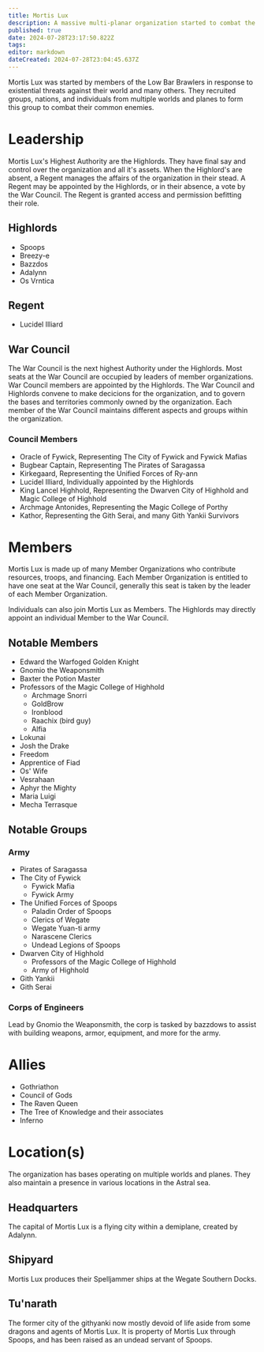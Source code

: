 ```yaml
---
title: Mortis Lux
description: A massive multi-planar organization started to combat the Ithilid threat
published: true
date: 2024-07-28T23:17:50.822Z
tags: 
editor: markdown
dateCreated: 2024-07-28T23:04:45.637Z
---
```


Mortis Lux was started by members of the Low Bar Brawlers in response to existential threats against their world and many others. They recruited groups, nations, and individuals from multiple worlds and planes to form this group to combat their common enemies.

# Leadership
Mortis Lux's Highest Authority are the Highlords. They have final say and control over the organization and all it's assets. When the Highlord's are absent, a Regent manages the affairs of the organization in their stead. A Regent may be appointed by the Highlords, or in their absence, a vote by the War Council. The Regent is granted access and permission befitting their role.
## Highlords
- Spoops
- Breezy-e
- Bazzdos
- Adalynn
- Os Vrntica
## Regent
- Lucidel Illiard

## War Council
The War Council is the next highest Authority under the Highlords. Most seats at the War Council are occupied by leaders of member organizations. War Council members are appointed by the Highlords. The War Council and Highlords convene to make decicions for the organization, and to govern the bases and territories commonly owned by the organization. Each member of the War Council maintains different aspects and groups within the organization. 
### Council Members
- Oracle of Fywick, Representing The City of Fywick and Fywick Mafias
- Bugbear Captain, Representing The Pirates of Saragassa
- Kirkegaard, Representing the Unified Forces of Ry-ann
- Lucidel Illiard, Individually appointed by the Highlords
- King Lancel Highhold, Representing the Dwarven City of Highhold and Magic College of Highhold
- Archmage Antonides, Representing the Magic College of Porthy
- Kathor, Representing the Gith Serai, and many Gith Yankii Survivors


# Members
Mortis Lux is made up of many Member Organizations who contribute resources, troops, and financing. Each Member Organization is entitled to have one seat at the War Council, generally this seat is taken by the leader of each Member Organization. 

Individuals can also join Mortis Lux as Members. The Highlords may directly appoint an individual Member to the War Council. 

## Notable Members
- Edward the Warfoged Golden Knight
- Gnomio the Weaponsmith
- Baxter the Potion Master
- Professors of the Magic College of Highhold
	- Archmage Snorri
	- GoldBrow
  - Ironblood
  - Raachix (bird guy)
  - Alfia
- Lokunai
- Josh the Drake
- Freedom
- Apprentice of Fiad
- Os' Wife
- Vesrahaan
- Aphyr the Mighty
- Maria Luigi
- Mecha Terrasque


## Notable Groups
### Army
- Pirates of Saragassa
- The City of Fywick
	- Fywick Mafia
	- Fywick Army
- The Unified Forces of Spoops
	- Paladin Order of Spoops
	- Clerics of Wegate
	- Wegate Yuan-ti army
	- Narascene Clerics
 	- Undead Legions of Spoops
- Dwarven City of Highhold
	- Professors of the Magic College of Highhold
  - Army of Highhold
- Gith Yankii
- Gith Serai


### Corps of Engineers
Lead by Gnomio the Weaponsmith, the corp is tasked by bazzdows to assist with building weapons, armor, equipment, and more for the army.


# Allies
- Gothriathon
- Council of Gods
- The Raven Queen
- The Tree of Knowledge and their associates
- Inferno


# Location(s)
The organization has bases operating on multiple worlds and planes. They also maintain a presence in various locations in the Astral sea. 

## Headquarters
The capital of Mortis Lux is a flying city within a demiplane, created by Adalynn.

## Shipyard
Mortis Lux produces their Spelljammer ships at the Wegate Southern Docks. 

## Tu'narath
The former city of the githyanki now mostly devoid of life aside from some dragons and agents of Mortis Lux. It is property of Mortis Lux through Spoops, and has been raised as an undead servant of Spoops. 

